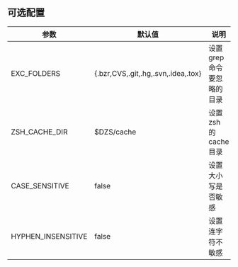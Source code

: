 ## 可选配置

| 参数               | 默认值                              | 说明                       |
| ------------------ | ----------------------------------- | -------------------------- |
| EXC_FOLDERS        | {.bzr,CVS,.git,.hg,.svn,.idea,.tox} | 设置 grep 命令要忽略的目录 |
| ZSH_CACHE_DIR      | $DZS/cache                          | 设置 zsh 的 cache 目录     |
| CASE_SENSITIVE     | false                               | 设置大小写是否敏感         |
| HYPHEN_INSENSITIVE | false                               | 设置连字符不敏感           |
